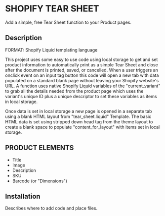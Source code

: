 # SHOPIFY TEAR SHEET
Add a simple, free Tear Sheet function to your Product pages.

## Description 
FORMAT: Shopify Liquid templating language

This project uses some easy to use code using local storage to get and set product information to automatically print as a simple Tear Sheet and close after the document is printed, saved, or cancelled. When a user triggers an onclick event on an input tag button this code will open a new tab with data populated on a standard blank page without leaving your Shopify website's URL. A function uses native Shopify Liquid variables of the "current_variant" to grab all the details needed from the product page which uses the variant's unique ID plus a unique descriptor to set these variables as items in local storage.

Once data is set in local storage a new page is opened in a separate tab using a blank HTML layout from "tear_sheet.liquid" Template. The basic HTML data is set using stripped down head tag from the theme layout to create a blank space to populate "content_for_layout" with items set in local storage.

## PRODUCT ELEMENTS
- Title
- Image
- Description
- SKU
- Barcode (or "Dimensions")


## Installation

Describes where to add code and place files.
